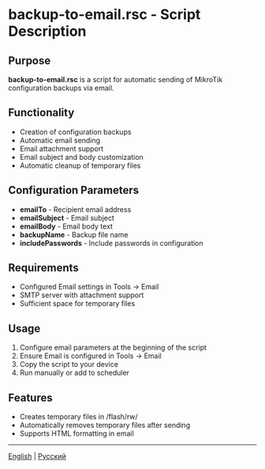 # backup-to-email.rsc - Script Description

## Purpose
**backup-to-email.rsc** is a script for automatic sending of MikroTik configuration backups via email.

## Functionality
- Creation of configuration backups
- Automatic email sending
- Email attachment support
- Email subject and body customization
- Automatic cleanup of temporary files

## Configuration Parameters
- **emailTo** - Recipient email address
- **emailSubject** - Email subject
- **emailBody** - Email body text
- **backupName** - Backup file name
- **includePasswords** - Include passwords in configuration

## Requirements
- Configured Email settings in Tools -> Email
- SMTP server with attachment support
- Sufficient space for temporary files

## Usage
1. Configure email parameters at the beginning of the script
2. Ensure Email is configured in Tools -> Email
3. Copy the script to your device
4. Run manually or add to scheduler

## Features
- Creates temporary files in /flash/rw/
- Automatically removes temporary files after sending
- Supports HTML formatting in email

---
[English](backup-to-email_DESCRIPTION_EN.md) | [Русский](backup-to-email_DESCRIPTION.md)
